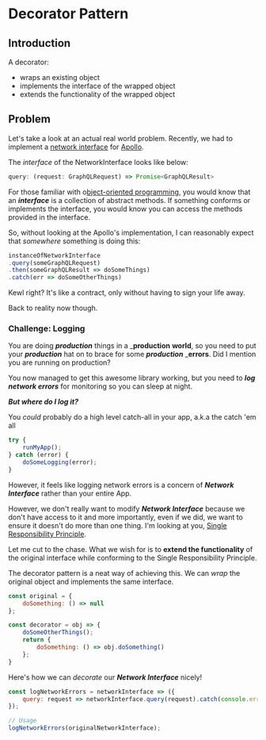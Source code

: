 # Decorator Pattern

## Introduction

A decorator:

* wraps an existing object
* implements the interface of the wrapped object
* extends the functionality of the wrapped object

## Problem

Let's take a look at an actual real world problem. Recently, we had to implement a [network interface](http://dev.apollodata.com/core/network.html#NetworkInterface) for [Apollo](http://dev.apollodata.com/).

The _interface_ of the NetworkInterface looks like below:

```js
query: (request: GraphQLRequest) => Promise<GraphQLResult> 
```

For those familiar with o[bject-oriented programming](https://en.wikipedia.org/wiki/Object-oriented_programming), you would know that an _**interface**_ is a collection of abstract methods. If something conforms or implements the interface, you would know you can access the methods provided in the interface.

So, without looking at the Apollo's implementation, I can reasonably expect that _somewhere_ something is doing this:

```js
instanceOfNetworkInterface
.query(someGraphQLRequest)
.then(someGraphQLResult => doSomeThings)
.catch(err => doSomeOtherThings)                                
```

Kewl right? It's like a contract, only without having to sign your life away.

Back to reality now though.

### Challenge: Logging

You are doing _**production**_ things in a _**production** **world**, so you need to put your _**production**_ hat on to brace for some _**production**_ _**errors**. Did I mention you are running on production?

You now managed to get this awesome library working, but you need to _**log network errors**_ for monitoring so you can sleep at night.

_**But where do I log it?**_

You _could_ probably do a high level catch-all in your app, a.k.a the catch 'em all

```js
try {
    runMyApp();
} catch (error) {
    doSomeLogging(error);
}
```

However, it feels like logging network errors is a concern of _**Network Interface**_ rather than your entire App.

However, we don't really want to modify _**Network Interface**_ because we don't have access to it and more importantly, even if we did, we want to ensure it doesn't do more than one thing. I'm looking at you, [Single Responsibility Principle](https://en.wikipedia.org/wiki/Single_responsibility_principle "Single Responsibility Principle").

Let me cut to the chase. What we wish for is to **extend the functionality** of the original interface while conforming to the Single Responsibility Principle.

The decorator pattern is a neat way of achieving this.  We can _wrap_ the original object and implements the same interface.

```js
const original = {
    doSomething: () => null
};

const decorator = obj => {
    doSomeOtherThings();
    return {
        doSomething: () => obj.doSomething()
    };   
}
```

Here's how we can _decorate_ our _**Network Interface**_ nicely!

```js
const logNetworkErrors = networkInterface => ({
    query: request => networkInterface.query(request).catch(console.err)
});

// Usage
logNetworkErrors(originalNetworkInterface);
```



